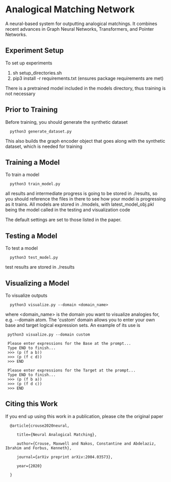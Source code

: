 # Analogical Matching Network
A neural-based system for outputting analogical matchings. It combines recent advances in Graph Neural Networks, Transformers, and Pointer Networks.

## Experiment Setup

To set up experiments

   1. sh setup_directories.sh
   2. pip3 install -r requirements.txt (ensures package requirements are met)

There is a pretrained model included in the models directory, thus training 
is not necessary

## Prior to Training

Before training, you should generate the synthetic dataset

      python3 generate_dataset.py

This also builds the graph encoder object that goes along with the synthetic
dataset, which is needed for training

## Training a Model

To train a model

      python3 train_model.py

all results and intermediate progress is going to be stored in ./results, so
you should reference the files in there to see how your model is progressing
as it trains. All models are stored in ./models, with latest_model_obj.pkl being
the model called in the testing and visualization code

The default settings are set to those listed in the paper.

## Testing a Model

To test a model

      python3 test_model.py

test results are stored in ./results

## Visualizing a Model

To visualize outputs

      python3 visualize.py --domain <domain_name>

where <domain_name> is the domain you want to visualize analogies for, 
e.g. --domain atom. The 'custom' domain allows you to enter your own
base and target logical expression sets. An example of its use is

     python3 visualize.py --domain custom

     Please enter expressions for the Base at the prompt...
     Type END to finish...
     >>> (p (f a b))
     >>> (p (f c d))
     >>> END

     Please enter expressions for the Target at the prompt...
     Type END to finish...
     >>> (p (f b a))
     >>> (p (f d c))
     >>> END
     
## Citing this Work

If you end up using this work in a publication, please cite the original paper

      @article{crouse2020neural,

         title={Neural Analogical Matching},
  
         author={Crouse, Maxwell and Nakos, Constantine and Abdelaziz, Ibrahim and Forbus, Kenneth},
  
         journal={arXiv preprint arXiv:2004.03573},
  
         year={2020}
   
      }
     

